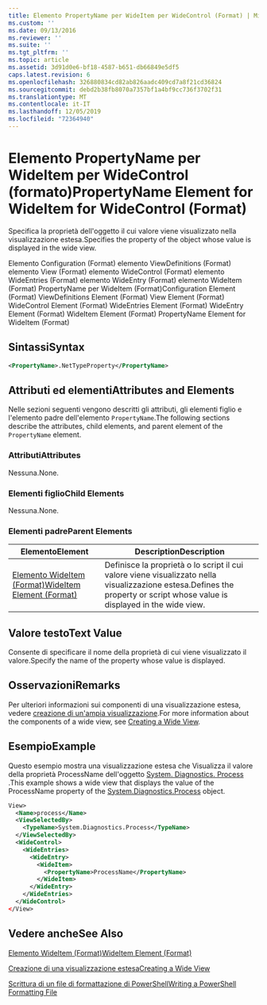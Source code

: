 ```yaml
---
title: Elemento PropertyName per WideItem per WideControl (Format) | Microsoft Docs
ms.custom: ''
ms.date: 09/13/2016
ms.reviewer: ''
ms.suite: ''
ms.tgt_pltfrm: ''
ms.topic: article
ms.assetid: 3d91d0e6-bf18-4587-b651-db66849e5df5
caps.latest.revision: 6
ms.openlocfilehash: 326880834cd82ab826aadc409cd7a8f21cd36824
ms.sourcegitcommit: debd2b38fb8070a7357bf1a4bf9cc736f3702f31
ms.translationtype: MT
ms.contentlocale: it-IT
ms.lasthandoff: 12/05/2019
ms.locfileid: "72364940"
---
```

# <a name="propertyname-element-for-wideitem-for-widecontrol-format"></a><span data-ttu-id="08b0e-102">Elemento PropertyName per WideItem per WideControl (formato)</span><span class="sxs-lookup"><span data-stu-id="08b0e-102">PropertyName Element for WideItem for WideControl (Format)</span></span>

<span data-ttu-id="08b0e-103">Specifica la proprietà dell'oggetto il cui valore viene visualizzato nella visualizzazione estesa.</span><span class="sxs-lookup"><span data-stu-id="08b0e-103">Specifies the property of the object whose value is displayed in the wide view.</span></span>

<span data-ttu-id="08b0e-104">Elemento Configuration (Format) elemento ViewDefinitions (Format) elemento View (Format) elemento WideControl (Format) elemento WideEntries (Format) elemento WideEntry (Format) elemento WideItem (Format) PropertyName per WideItem (Format)</span><span class="sxs-lookup"><span data-stu-id="08b0e-104">Configuration Element (Format) ViewDefinitions Element (Format) View Element (Format) WideControl Element (Format) WideEntries Element (Format) WideEntry Element (Format) WideItem Element (Format) PropertyName Element for WideItem (Format)</span></span>

## <a name="syntax"></a><span data-ttu-id="08b0e-105">Sintassi</span><span class="sxs-lookup"><span data-stu-id="08b0e-105">Syntax</span></span>

```xml
<PropertyName>.NetTypeProperty</PropertyName>
```

## <a name="attributes-and-elements"></a><span data-ttu-id="08b0e-106">Attributi ed elementi</span><span class="sxs-lookup"><span data-stu-id="08b0e-106">Attributes and Elements</span></span>

<span data-ttu-id="08b0e-107">Nelle sezioni seguenti vengono descritti gli attributi, gli elementi figlio e l'elemento padre dell'elemento `PropertyName`.</span><span class="sxs-lookup"><span data-stu-id="08b0e-107">The following sections describe the attributes, child elements, and parent element of the `PropertyName` element.</span></span>

### <a name="attributes"></a><span data-ttu-id="08b0e-108">Attributi</span><span class="sxs-lookup"><span data-stu-id="08b0e-108">Attributes</span></span>

<span data-ttu-id="08b0e-109">Nessuna.</span><span class="sxs-lookup"><span data-stu-id="08b0e-109">None.</span></span>

### <a name="child-elements"></a><span data-ttu-id="08b0e-110">Elementi figlio</span><span class="sxs-lookup"><span data-stu-id="08b0e-110">Child Elements</span></span>

<span data-ttu-id="08b0e-111">Nessuna.</span><span class="sxs-lookup"><span data-stu-id="08b0e-111">None.</span></span>

### <a name="parent-elements"></a><span data-ttu-id="08b0e-112">Elementi padre</span><span class="sxs-lookup"><span data-stu-id="08b0e-112">Parent Elements</span></span>

|<span data-ttu-id="08b0e-113">Elemento</span><span class="sxs-lookup"><span data-stu-id="08b0e-113">Element</span></span>|<span data-ttu-id="08b0e-114">Description</span><span class="sxs-lookup"><span data-stu-id="08b0e-114">Description</span></span>|
|-------------|-----------------|
|[<span data-ttu-id="08b0e-115">Elemento WideItem (Format)</span><span class="sxs-lookup"><span data-stu-id="08b0e-115">WideItem Element (Format)</span></span>](./wideitem-element-for-widecontrol-format.md)|<span data-ttu-id="08b0e-116">Definisce la proprietà o lo script il cui valore viene visualizzato nella visualizzazione estesa.</span><span class="sxs-lookup"><span data-stu-id="08b0e-116">Defines the property or script whose value is displayed in the wide view.</span></span>|

## <a name="text-value"></a><span data-ttu-id="08b0e-117">Valore testo</span><span class="sxs-lookup"><span data-stu-id="08b0e-117">Text Value</span></span>

<span data-ttu-id="08b0e-118">Consente di specificare il nome della proprietà di cui viene visualizzato il valore.</span><span class="sxs-lookup"><span data-stu-id="08b0e-118">Specify the name of the property whose value is displayed.</span></span>

## <a name="remarks"></a><span data-ttu-id="08b0e-119">Osservazioni</span><span class="sxs-lookup"><span data-stu-id="08b0e-119">Remarks</span></span>

<span data-ttu-id="08b0e-120">Per ulteriori informazioni sui componenti di una visualizzazione estesa, vedere [creazione di un'ampia visualizzazione](./creating-a-wide-view.md).</span><span class="sxs-lookup"><span data-stu-id="08b0e-120">For more information about the components of a wide view, see [Creating a Wide View](./creating-a-wide-view.md).</span></span>

## <a name="example"></a><span data-ttu-id="08b0e-121">Esempio</span><span class="sxs-lookup"><span data-stu-id="08b0e-121">Example</span></span>

<span data-ttu-id="08b0e-122">Questo esempio mostra una visualizzazione estesa che Visualizza il valore della proprietà ProcessName dell'oggetto [System. Diagnostics. Process](/dotnet/api/System.Diagnostics.Process) .</span><span class="sxs-lookup"><span data-stu-id="08b0e-122">This example shows a wide view that displays the value of the ProcessName property of the [System.Diagnostics.Process](/dotnet/api/System.Diagnostics.Process) object.</span></span>

```xml
View>
  <Name>process</Name>
  <ViewSelectedBy>
    <TypeName>System.Diagnostics.Process</TypeName>
  </ViewSelectedBy>
  <WideControl>
    <WideEntries>
      <WideEntry>
        <WideItem>
          <PropertyName>ProcessName</PropertyName>
        </WideItem>
      </WideEntry>
    </WideEntries>
  </WideControl>
</View>

```

## <a name="see-also"></a><span data-ttu-id="08b0e-123">Vedere anche</span><span class="sxs-lookup"><span data-stu-id="08b0e-123">See Also</span></span>

[<span data-ttu-id="08b0e-124">Elemento WideItem (Format)</span><span class="sxs-lookup"><span data-stu-id="08b0e-124">WideItem Element (Format)</span></span>](./wideitem-element-for-widecontrol-format.md)

[<span data-ttu-id="08b0e-125">Creazione di una visualizzazione estesa</span><span class="sxs-lookup"><span data-stu-id="08b0e-125">Creating a Wide View</span></span>](./creating-a-wide-view.md)

[<span data-ttu-id="08b0e-126">Scrittura di un file di formattazione di PowerShell</span><span class="sxs-lookup"><span data-stu-id="08b0e-126">Writing a PowerShell Formatting File</span></span>](./writing-a-powershell-formatting-file.md)
